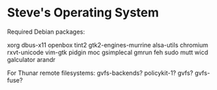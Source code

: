 # Steve's Operating System

Required Debian packages:

xorg dbus-x11 openbox tint2 gtk2-engines-murrine alsa-utils chromium rxvt-unicode vim-gtk pidgin moc gsimplecal gmrun feh sudo mutt wicd galculator arandr

For Thunar remote filesystems: gvfs-backends? policykit-1? gvfs? gvfs-fuse?
